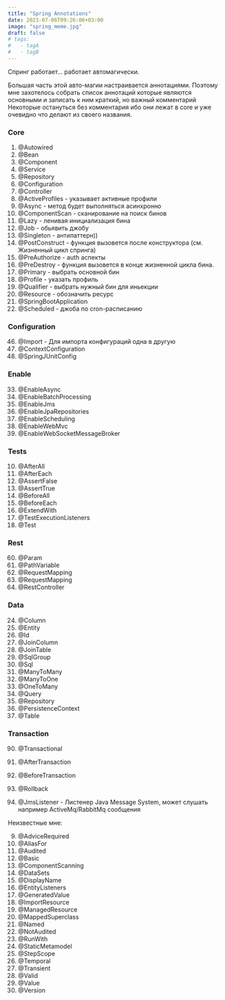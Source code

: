 ```yaml
---
title: "Spring Annotations"
date: 2023-07-06T09:26:06+03:00
image: "spring_meme.jpg"
draft: false
# tags:
#   - tagA
#   - tagB
---
```


Спринг работает... работает автомагически.

Большая часть этой авто-магии настраивается аннотациями.
Поэтому мне захотелось собрать список аннотаций которые являются основными и записать к ним краткий, но важный комментарий
Некоторые остануться без комментария ибо они лежат в core и уже очевидно что делают из своего названия.

### Core
1. @Autowired
2. @Bean
3. @Component
4. @Service
5. @Repository
6. @Configuration
7. @Controller
8. @ActiveProfiles - указывает активные профили
16. @Async - метод будет выполняться асинхронно
26. @ComponentScan - сканирование на поиск бинов
51. @Lazy - ленивая инициализация бина
52. @Job - обьявить джобу
79. @Singleton - антипаттерн))
63. @PostConstruct - функция вызовется после конструктора (см. Жизненный цикл спринга)
64. @PreAuthorize - auth аспекты
65. @PreDestroy - функция вызовется в конце жизненной цикла бина.
66. @Primary - выбрать основной бин
67. @Profile - указать профиль
68. @Qualifier - выбрать нужный бин для иньекции
73. @Resource - обозначить ресурс
80. @SpringBootApplication
77. @Scheduled - джоба по cron-расписанию

### Configuration
46. @Import - Для импорта конфигураций одна в другую
29. @ContextConfiguration
81. @SpringJUnitConfig

### Enable

33. @EnableAsync
34. @EnableBatchProcessing
35. @EnableJms
36. @EnableJpaRepositories
37. @EnableScheduling
38. @EnableWebMvc
39. @ЕnаblеWebSocketMessageBroker

### Tests

10. @AfterAll
11. @AfterEach
14. @AssertFalse
15. @AssertTrue
21. @BeforeAll
22. @BeforeEach
42. @ExtendWith
88. @TestExecutionListeners
89. @Test


### Rest

60. @Param
61. @PathVariable
71. @RequestMapping
72. @RequestMapping
74. @RestController

### Data
24. @Column
41. @Entity
44. @Id
49. @JoinColumn
50. @JoinTable
82. @SqlGroup
83. @Sql
54. @ManyToMany
55. @ManyToOne
59. @OneToMany
69. @Query
70. @Repository
62. @PersistenceContext
86. @Таblе

### Transaction
90. @Transactional
12. @AfterTransaction
23. @BeforeTransaction
75. @Rollback

48. @JmsListener - Листенер Java Message System, может слушать например ActiveMq/RabbitMq сообщения

Неизвестные мне:

9. @AdviceRequired
13. @AliasFor
17. @Audited
19. @Basic
25. @ComponentScanning
31. @DataSets
32. @DisplayName
40. @EntityListeners
43. @GeneratedValue
45. @ImportResource
53. @ManagedResource
56. @MappedSuperclass
57. @Named
58. @NotAudited
76. @RunWith
84. @StaticMetamodel
85. @StepScope
87. @Temporal
91. @Transient
92. @Valid
93. @Value
94. @Version
